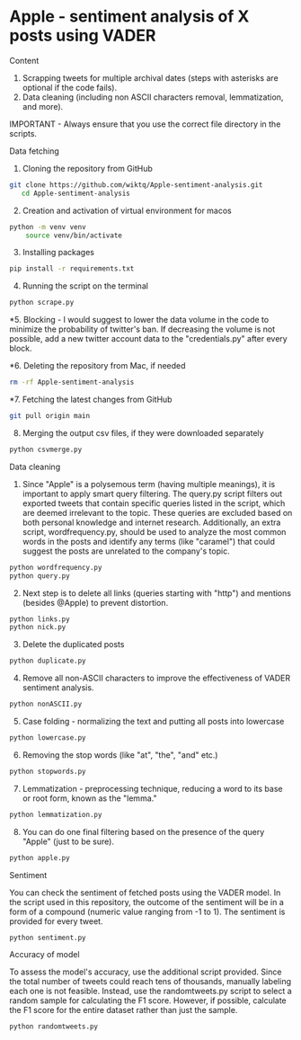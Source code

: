 # Apple - sentiment analysis of X posts using VADER

Content
1) Scrapping tweets for multiple archival dates (steps with asterisks are optional if the code fails).
2) Data cleaning (including non ASCII characters removal, lemmatization, and more).

IMPORTANT - Always ensure that you use the correct file directory in the scripts.

Data fetching
1. Cloning the repository from GitHub
```bash
git clone https://github.com/wiktq/Apple-sentiment-analysis.git
   cd Apple-sentiment-analysis
```
2. Creation and activation of virtual environment for macos
```bash
python -m venv venv
    source venv/bin/activate
```
3. Installing packages
```bash
pip install -r requirements.txt
```
4. Running the script on the terminal 
```bash
python scrape.py
```
*5. Blocking - 
I would suggest to lower the data volume in the code to minimize the probability of twitter's ban. If decreasing the volume is not possible, add a new twitter account data to the "credentials.py" after every block.

*6. Deleting the repository from Mac, if needed
```bash
rm -rf Apple-sentiment-analysis
```
*7. Fetching the latest changes from GitHub
```bash
git pull origin main
```
8. Merging the output csv files, if they were downloaded separately
```bash
python csvmerge.py
```

Data cleaning 
1. Since "Apple" is a polysemous term (having multiple meanings), it is important to apply smart query filtering. The query.py script filters out exported tweets that contain specific queries listed in the script, which are deemed irrelevant to the topic. These queries are excluded based on both personal knowledge and internet research. Additionally, an extra script, wordfrequency.py, should be used to analyze the most common words in the posts and identify any terms (like "caramel") that could suggest the posts are unrelated to the company's topic.
```bash
python wordfrequency.py
python query.py
```
2. Next step is to delete all links (queries starting with "http") and mentions (besides @Apple) to prevent distortion. 
```bash
python links.py
python nick.py
```
3. Delete the duplicated posts
```bash
python duplicate.py
```
4. Remove all non-ASCII characters to improve the effectiveness of VADER sentiment analysis.
```bash
python nonASCII.py
```
5. Case folding - normalizing the text and putting all posts into lowercase
```bash
python lowercase.py
```
6. Removing the stop words (like "at", "the", "and" etc.)
```bash
python stopwords.py
```
7. Lemmatization - preprocessing technique, reducing a word to its base or root form, known as the "lemma."
```bash
python lemmatization.py
```
8. You can do one final filtering based on the presence of the query "Apple" (just to be sure).
```bash
python apple.py
```

Sentiment

You can check the sentiment of fetched posts using the VADER model. In the script used in this repository, the outcome of the sentiment will be in a form of a compound (numeric value ranging from -1 to 1). The sentiment is provided for every tweet. 
```bash
python sentiment.py
```

Accuracy of model 

To assess the model's accuracy, use the additional script provided. Since the total number of tweets could reach tens of thousands, manually labeling each one is not feasible. Instead, use the randomtweets.py script to select a random sample for calculating the F1 score. 
However, if possible, calculate the F1 score for the entire dataset rather than just the sample.
```bash
python randomtweets.py
```

